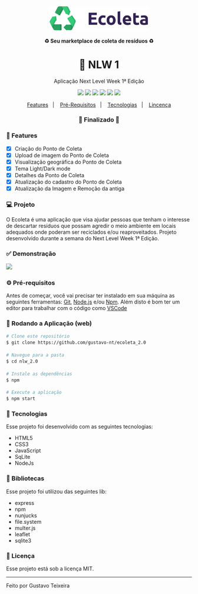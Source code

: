 <h4 align="center">
  <img src="https://github.com/gustavo-nt/ecoleta_2.0/blob/main/public/assets/logo.svg" alt="logo" height="65"/>
  <br><br>
  ♻️ Seu marketplace de coleta de resíduos ♻️
</h4>

<h1 align="center">
    🚀 NLW 1
</h1>

<p align="center">Aplicação Next Level Week 1ª Edição</p>

<p align="center">
  <img src="https://img.shields.io/static/v1?label=node&message=12.13.1&color=339933&logo=node.js" />
  <img src="https://img.shields.io/static/v1?label=html&message=5.0&color=61DAFB&logo=html" />
  <img src="https://img.shields.io/static/v1?label=css&message=3.0&color=0088CC&logo=css" />
  <img src="https://img.shields.io/static/v1?label=js&message=ecma2018&color=yellow&logo=javascript" />
  <img src="https://img.shields.io/badge/last%21commit-february-important" />
  <img src="https://img.shields.io/badge/license-MIT-success"/>
</p>

<p align="center">
  <a href="#-features">Features</a>&nbsp;&nbsp;&nbsp;|&nbsp;&nbsp;&nbsp;
  <a href="#-pré-requisitos">Pré-Requisitos</a>&nbsp;&nbsp;&nbsp;|&nbsp;&nbsp;&nbsp;
  <a href="#-tecnologias">Tecnologias</a>&nbsp;&nbsp;&nbsp;|&nbsp;&nbsp;&nbsp;
  <a href="#-licença">Lincença</a>
</p>

<h3 align="center"> 
🚧  Finalizado  🚧
</h3>

### 📎 Features 

- [x] Criação do Ponto de Coleta
- [x] Upload de imagem do Ponto de Coleta
- [x] Visualização geográfica do Ponto de Coleta
- [x] Tema Light/Dark mode
- [x] Detalhes da Ponto de Coleta
- [x] Atualização do cadastro do Ponto de Coleta
- [x] Atualização da Imagem e Remoção da antiga

### 💻 Projeto

O Ecoleta é uma aplicação que visa ajudar pessoas que tenham o interesse de descartar resíduos que possam agredir o meio ambiente em locais adequados onde poderam ser reciclados e/ou reaproveitados. Projeto desenvolvido durante a semana do Next Level Week 1ª Edição. 

### ✅ Demonstração
<img src="https://github.com/gustavo-nt/ecoleta_2.0/blob/main/public/assets/Ecoleta.gif" />

### ⚙ Pré-requisitos

Antes de começar, você vai precisar ter instalado em sua máquina as seguintes ferramentas:
[Git](https://git-scm.com), [Node.js](https://nodejs.org/en/) e/ou [Npm](https://www.npmjs.com/get-npm). 
Além disto é bom ter um editor para trabalhar com o código como [VSCode](https://code.visualstudio.com/)

### 📗 Rodando a Aplicação (web)

```bash
# Clone este repositório
$ git clone https://github.com/gustavo-nt/ecoleta_2.0

# Navegue para a pasta
$ cd nlw_2.0

# Instale as dependências
$ npm

# Execute a aplicação
$ npm start
```

### 🚀 Tecnologias

Esse projeto foi desenvolvido com as seguintes tecnologias:

- HTML5
- CSS3
- JavaScript
- SqLite
- NodeJs

### 📕 Bibliotecas

Esse projeto foi utilizou das seguintes lib:

- express
- npm
- nunjucks
- file.system
- multer.js
- leaflet
- sqlite3

### 📝 Licença

Esse projeto está sob a licença MIT.

<hr/>

Feito por Gustavo Teixeira
